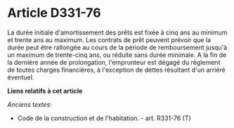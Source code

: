 # Article D331-76

La durée initiale d'amortissement des prêts est fixée à cinq ans au minimum et trente ans au maximum. Les contrats de prêt
peuvent prévoir que la durée peut être rallongée au cours de la période de remboursement jusqu'à un maximum de trente-cinq
ans, ou réduite sans durée minimale. A la fin de la dernière année de prolongation, l'emprunteur est dégagé du règlement de
toutes charges financières, à l'exception de dettes résultant d'un arriéré éventuel.

**Liens relatifs à cet article**

_Anciens textes_:

  - Code de la construction et de l'habitation. - art. R331-76 (T)
